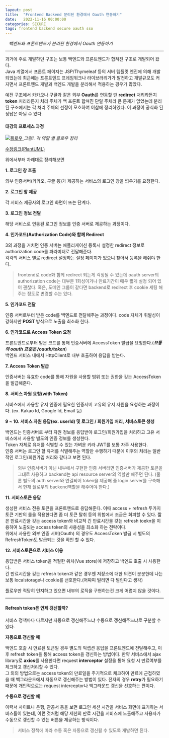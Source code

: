 ```yaml
---
layout: post
title:  "Frontend Backend 분리된 환경에서 Oauth 연동하기"
date:   2022-11-16 00:00:00
categories: SECURE
tags: frontend backend secure oauth sso
---
```



<i class="fa-regular fa-circle-check" style="margin-right:0.7rem"></i>*백엔드와 프론트엔드가 분리된 환경에서 Oauth 연동하기*

---

과거에 주로 개발하던 구조는 보통 백엔드와 프론트엔드가 합쳐진 구조로 개발되어 왔다.    
Java 계열에서 프론트 페이지는 JSP/Thymeleaf 등의 서버 템플릿 엔진에 의해 개발되었는데
최근에는 프론트엔드 프레임워크나 라이브러리가가 발전하고 개발규모도 커지면서 프론트엔드 개발과 백엔드 개발을 분리해서 적용하는 경우가 많았다.    
   
예전 구조에서 카카오나 구글과 같은 외부 **Oauth**를 연동할 땐 **redirect** 처리라든지 **token** 처리라든지 처리 주체가 백 프론트 합쳐진 단일 주체라 큰 문제가 없었는데 분리된 구조에서는 각 처리 주체의 선정이 모호하여 이참에 정리하였다. 이 과정이 공식화 된 정답은 아닐 수 있다.

#### 대강의 프로세스 과정

<a href="https://www.plantuml.com/plantuml/png/TP9V2z9G6CRlzobUz6OR_RbU5w6BXBgA4hmUsn57jSKs8ReoMa7QXP6IsYOJGWeCvXzjKNwXdNVVeQDDt56wEXVFy_oUPo-hk9xcUEtdpuH7x3LryuLcUL3A1ZwTHLatmSy3-YaeWUP2xJwK5QLMKnJUYs62yn3zWAvy4SS9tNMaOw3w1ChDfc4GmWTel2nWrJDMO1KtxnvoTu3EWlHdmjY0yHwoKOAxG60AqvdhKiSeIDVR_-IZ8LrlsEFJtgA8O68QTt1_c2BAShNjjMp7VALvfct1FTiWiYpXk0FPy5lwUmIFYM4wHFVo5lKISMfGJoDucGq2LgBhn7MXRZybbYm3JWQu-i56dOZN5Xe7QVAUex9J__An-nLmsiSl_PmYDaolzIyc5OdNzl0ZxMr5yl8Mj5tYF32adAxoXxqDsUG32nm-OVeMS3MYyyMDCozx5sMlOy0t8VhB8-vXevwpyWlprhoPEo3lmE0FwozE3ZSu-IvKY6Mmd_Gl" data-lightbox="falcon9-large" data-title="플로우">
  <img src="https://www.plantuml.com/plantuml/png/TP9V2z9G6CRlzobUz6OR_RbU5w6BXBgA4hmUsn57jSKs8ReoMa7QXP6IsYOJGWeCvXzjKNwXdNVVeQDDt56wEXVFy_oUPo-hk9xcUEtdpuH7x3LryuLcUL3A1ZwTHLatmSy3-YaeWUP2xJwK5QLMKnJUYs62yn3zWAvy4SS9tNMaOw3w1ChDfc4GmWTel2nWrJDMO1KtxnvoTu3EWlHdmjY0yHwoKOAxG60AqvdhKiSeIDVR_-IZ8LrlsEFJtgA8O68QTt1_c2BAShNjjMp7VALvfct1FTiWiYpXk0FPy5lwUmIFYM4wHFVo5lKISMfGJoDucGq2LgBhn7MXRZybbYm3JWQu-i56dOZN5Xe7QVAUex9J__An-nLmsiSl_PmYDaolzIyc5OdNzl0ZxMr5yl8Mj5tYF32adAxoXxqDsUG32nm-OVeMS3MYyyMDCozx5sMlOy0t8VhB8-vXevwpyWlprhoPEo3lmE0FwozE3ZSu-IvKY6Mmd_Gl" title="플로우">
</a>
<em>그림1. 각 역할 별 플로우 정리</em>

[수정링크(PlantUML)][umllink]

위에서부터 차례대로 정리해보면   

**1. 로그인 창 호출**   

외부 인증서버(카카오, 구글 등)가 제공하는 서비스의 로그인 창을 띄우기를 요청한다.

**2. 로그인 창 제공**

각 서비스 제공사의 로그인 화면이 뜨는 단계다.

**3. 로그인 정보 전달**

해당 서비스로 연동된 로그인 정보를 인증 서버로 제공하는 과정이다.

**4. 인가코드(Authorization Code)와 함께 Redirect**

3의 과정을 거치면 인증 서버는 애플리케이션 등록시 설정한 redirect 정보로 authorization code를 파라미터로 전달해준다.   
각각의 서비스 별로 redirect 설정하는 설정 페이지가 있으니 찾아서 등록을 해줘야 한다.   
> frontend로 code화 함께 redirect 되는게 걱정될 수 있는데 oauth server의 authorization code는 대부분 1회성이거나 만료기간이 매우 짧게 설정 되어 있어 괜찮다.
혹은, 도메인 그룹이 같다면 backend로 redirect 후 cookie 세팅 해주는 정도로 변경할 수는 있다.

**5. 인가코드 전달**

인증 서버로부터 받은 code를 백엔드로 전달해주는 과정이다. code 자체가 휘발성이 강하지만 **POST** 방식으로 노출을 최소화 한다.

**6. 인가코드로 Access Token 요청**

프론트엔드로부터 받은 코드를 통해 인증서버에 AccessToken 발급을 요청한다.(***보통의 oauth 표준은 /oauth/token***)   
백엔드 서비스 내에서 HttpClient로 내부 호출하여 응답을 받는다.

**7. Access Token 발급**

인증서버는 유효한 code를 통해 자원을 사용할 범위 또는 권한을 갖는 AccessToken을 발급해준다.

**8. 서비스 자원 요청(with Token)**

서비스에서 사용할 유저 인증에 필요한 인증서버 고유의 유저 자원을 요청하는 과정이다. (ex. Kakao Id, Google Id, Email 등)

**9 ~ 10. 서비스 자원 응답(ex. userId) 및 로그인 / 회원가입 처리, 서비스토큰 생성**   

백엔드는 인증서버로 부터 자원 정보를 응답받아 로그인/회원가입을 처리하고 고유 서비스에서 사용할 별도의 인증 정보를 생성한다.   
Token 자체로 유저를 식별할 수 있는 가벼운 키라 JWT를 보통 자주 사용한다.   
인증 서버는 로그인 할 유저를 식별해주는 역할만 수행하기 때문에 이후의 처리는 일반적인 로그인/회원가입 처리와 같다고 보면 된다.

> 외부 인증서버가 아닌 내부에서 구현한 인증 서버라면 인증서버가 제공한 토큰을 그대로 사용하고 backend는 api resource server의 역할만 해주면 된다.
(물론 별도의 auth server와 연결되어 token을 제공해 줄 login server를 구축해서 현재 플로우의 backend역할을 해주어야 한다.)

**11. 서비스토큰 응답**

생성한 서비스 전용 토큰을 프론트엔드로 응답해준다. 이때 access + refresh 두가지 토큰 기반의 룰을 적용한다면 좀 더 토큰 탈취 등의 위험에서 조금은 회피할 수 있다.
짧은 만료시간을 갖는 access token와 비교적 긴 만료시간을 갖는 refresh toekn을 이용하여 노출되는 access token의 사용성을 최소화 하는 전략이다.   
위에서 사용한 외부 인증 서버(Oauth) 의 경우도 AccessToken 발급 시 별도의 RefreshToken도 발급되는 것을 확인 할 수 있다.

**12. 서비스토큰으로 서비스 이용**

응답받은 서비스 token을 적절한 위치(Vue store)에 저장하고 백엔드 호출 시 사용한다.   
긴 만료시간을 갖는 refresh token과 같은 경우엔 저장소에 대한 의견이 분분한데 나는 보통 localstorage나 cookie를 선호한다.(어짜피 털리면 다 털린다고 생각)


<p class="color1">플로우만 적당히 인지하고 있으면 내부의 로직을 구현하는건 크게 어렵지 않을 것이다.</p>

---

#### Refresh token은 언제 갱신할까?

서비스 정책마다 다르지만 자동으로 갱신해주느냐 수동으로 갱신해주느냐로 구분할 수 있다.

**자동으로 갱신할 때**

백엔드 호출 시 만료된 토큰일 경우 별도의 익셉션 응답을 프론트엔드에 전달해주고, 이후 refresh token을 통해 access token을 갱신하는 방법이다.
만약 서비스에서 ajax library로 **axios**를 사용한다면 request **interceptor** 설정을 통해 요청 시 만료여부를 체크하고 갱신처리할 수 있다.   
그 외의 방법으로는 access token의 만료일을 주기적으로 체크하여 만료에 근접하였을 때 백그라운드에서 자동으로 갱신해주는 방법이 있다. 전자의 경우 **retry**가 필요하기 때문에
개인적으로는 request interceptor나 백그라운드 갱신을 선호하는 편이다. 

**수동으로 갱신할 때**

이력서 사이트나 은행, 관공서 등을 보면 로그인 세션 시간을 서비스 화면에 표기하는 서비스들이 있는데, 이런 것처럼 해당 세션의 만료 시간을 서비스에 노출해주고 
사용자가 수동으로 갱신할 수 있는 버튼을 제공하는 방식이다.

> 서비스 정책에 따라 수동 혹은 자동으로 갱신될 수 있도록 개발하면 된다.

[umllink]: https://www.plantuml.com/plantuml/uml/TP9V2z9W6CNlzoaUz6OR_RbU5w6BXBgA4hmUsokEQejjGdHbj8Aq2oCbjKqcX1GOp3_Qeln2UvzzXrvjubwbgmtEERzpzh2AwscErtx-J10UiHTJDrzebWUbRE3JMPHr4_mye9-24cWkrEv3ML5gDKNXlHWcE0_H3-ZA5t6Sq5r7EWQgJw3SR1e68No0nii2LZrZ1LPny-uXTmVeB4X_9emD6EyX6oMu2mIcC9svBdMCWdIz_Ky-6jBrXZrysbiK4KnCumxk3rD4MQwslPRjcAyqpxGjk6SRH9Ob77SW6tvBVu_WCJ5CX-XUtg9U8auDwca4BxD1m4fqdRWkrEsdn99bmCa0Lp_Og1FnsaBZ84tUSrHswby-Thy2JllufPzJn8RfjVx5f2BnsXv-fBsjI5xUWhPBd0U6bDDL_h2t8PjyO8739qpV0gv6TBwuSUPbxwBiTGpu9aH_USGzRDHpLdvXtfetSmVa7HZyOVt5oU469zy5eK8iW_scVm40